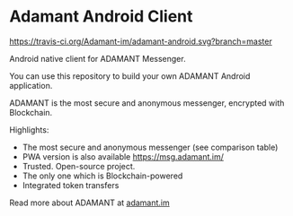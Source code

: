 # Adamant Android Client

https://travis-ci.org/Adamant-im/adamant-android.svg?branch=master

Android native client for ADAMANT Messenger.

You can use this repository to build your own ADAMANT Android application.
                                             
ADAMANT is the most secure and anonymous messenger, encrypted with Blockchain.

Highlights:

- The most secure and anonymous messenger (see comparison table)
- PWA version is also available https://msg.adamant.im/
- Trusted. Open-source project.
- The only one which is Blockchain-powered
- Integrated token transfers

Read more about ADAMANT at [adamant.im](https://adamant.im)
